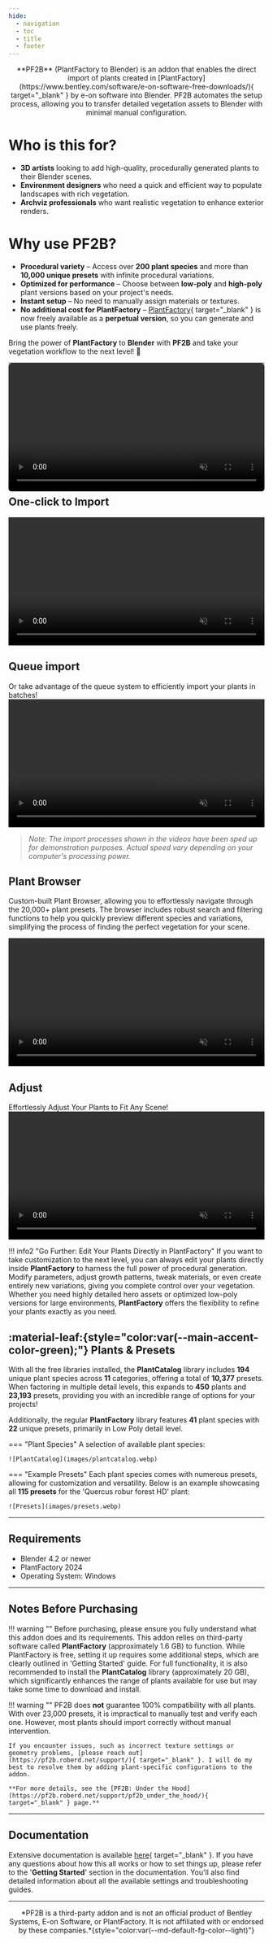 ```yaml
---
hide:
  - navigation
  - toc
  - title
  - footer
---
```

<center>
**PF2B** (PlantFactory to Blender) is an addon that enables the direct import of plants created in [PlantFactory](https://www.bentley.com/software/e-on-software-free-downloads/){ target="_blank" } by e-on software into Blender. PF2B automates the setup process, allowing you to transfer detailed vegetation assets to Blender with minimal manual configuration.
</center>


# **Who is this for?**

<div class="feature-list" markdown>

- **3D artists** looking to add high-quality, procedurally generated plants to their Blender scenes.
- **Environment designers** who need a quick and efficient way to populate landscapes with rich vegetation.
- **Archviz professionals** who want realistic vegetation to enhance exterior renders.

</div>


# **Why use PF2B?**

<div class="feature-list" markdown>

- **Procedural variety** – Access over **200 plant species** and more than **10,000 unique presets** with infinite procedural variations.
- **Optimized for performance** – Choose between **low-poly** and **high-poly** plant versions based on your project's needs.
- **Instant setup** – No need to manually assign materials or textures.
- **No additional cost for PlantFactory** – [PlantFactory](https://www.bentley.com/software/e-on-software-free-downloads/){ target="_blank" } is now freely available as a **perpetual version**, so you can generate and use plants freely.

</div>

Bring the power of **PlantFactory** to **Blender** with **PF2B** and take your vegetation workflow to the next level! 🌿

---

<video width="100%" loop autoplay muted style="border-radius: .4rem; margin:-1em 0 -1.5em 0">
    <source src="videos/turntable.mp4" type="video/mp4">
    Your browser does not support the video tag.
</video>

<div class="section-box" markdown>

## One-click to Import

<video width="100%" loop autoplay muted>
    <source src="videos/import-single.mp4" type="video/mp4">
    Your browser does not support the video tag.
</video>

## Queue import

Or take advantage of the queue system to efficiently import your plants in batches!
<video width="100%" loop autoplay muted>
    <source src="videos/import-queue.mp4" type="video/mp4">
    Your browser does not support the video tag.
</video>

> *Note: The import processes shown in the videos have been sped up for demonstration purposes. Actual speed vary depending on your computer's processing power.*

</div> <!-- section end -->


<div class="section-box" markdown>

## Plant Browser

Custom-built Plant Browser, allowing you to effortlessly navigate through the 20,000+ plant presets. The browser includes robust search and filtering functions to help you quickly preview different species and variations, simplifying the process of finding the perfect vegetation for your scene.

<video width="100%" loop autoplay muted>
    <source src="videos/gallery.mp4" type="video/mp4">
    Your browser does not support the video tag.
</video>

</div> <!-- section end -->



<div class="section-box" markdown>

## Adjust

Effortlessly Adjust Your Plants to Fit Any Scene!
<video width="100%" loop autoplay muted>
    <source src="videos/postprocessing.mp4" type="video/mp4">
    Your browser does not support the video tag.
</video>



!!! info2 "Go Further: Edit Your Plants Directly in PlantFactory"
    If you want to take customization to the next level, you can always edit your plants directly inside **PlantFactory** to harness the full power of procedural generation. Modify parameters, adjust growth patterns, tweak materials, or even create entirely new variations, giving you complete control over your vegetation. Whether you need highly detailed hero assets or optimized low-poly versions for large environments, **PlantFactory** offers the flexibility to refine your plants exactly as you need.

</div> <!-- section end -->



<div class="section-box accent-green" markdown>

## :material-leaf:{style="color:var(--main-accent-color-green);"}   Plants & Presets

With all the free libraries installed, the **PlantCatalog** library includes **194** unique plant species across **11** categories, offering a total of **10,377** presets. When factoring in multiple detail levels, this expands to **450** plants and **23,193** presets, providing you with an incredible range of options for your projects!

Additionally, the regular **PlantFactory** library features **41** plant species with **22** unique presets, primarily in Low Poly detail level.

=== "Plant Species"
    A selection of available plant species:

    ![PlantCatalog](images/plantcatalog.webp)

=== "Example Presets"
    Each plant species comes with numerous presets, allowing for customization and versatility. Below is an example showcasing all **115 presets** for the 'Quercus robur forest HD' plant:

    ![Presets](images/presets.webp)

</div> <!-- section end -->



---

## Requirements

- Blender 4.2 or newer
- PlantFactory 2024
- Operating System: Windows

---

## Notes Before Purchasing

!!! warning ""
    Before purchasing, please ensure you fully understand what this addon does and its requirements. This addon relies on third-party software called **PlantFactory** (approximately 1.6 GB) to function. While PlantFactory is free, setting it up requires some additional steps, which are clearly outlined in 'Getting Started' guide. For full functionality, it is also recommended to install the **PlantCatalog** library (approximately 20 GB), which significantly enhances the range of plants available for use but may take some time to download and install.


!!! warning ""
    PF2B does **not** guarantee 100% compatibility with all plants. With over 23,000 presets, it is impractical to manually test and verify each one. However, most plants should import correctly without manual intervention.

    If you encounter issues, such as incorrect texture settings or geometry problems, [please reach out](https://pf2b.roberd.net/support/){ target="_blank" }. I will do my best to resolve them by adding plant-specific configurations to the addon.

    **For more details, see the [PF2B: Under the Hood](https://pf2b.roberd.net/support/pf2b_under_the_hood/){ target="_blank" } page.**

---

## Documentation

Extensive documentation is available [here](https://pf2b.roberd.net/){ target="_blank" }. If you have any questions about how this all works or how to set things up, please refer to the '**Getting Started**' section in the documentation. You'll also find detailed information about all the available settings and troubleshooting guides.


---

<center>
*PF2B is a third-party addon and is not an official product of Bentley Systems, E-on Software, or PlantFactory. It is not affiliated with or endorsed by these companies.*{style="color:var(--md-default-fg-color--light)"}
</center>
